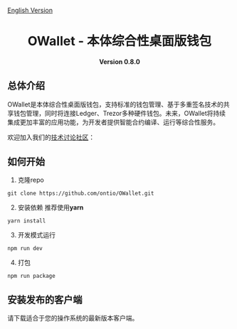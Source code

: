 [English Version](./README.md)



<h1 align="center">OWallet - 本体综合性桌面版钱包 </h1>
<h4 align="center">Version 0.8.0</h4>

## 总体介绍

OWallet是本体综合性桌面版钱包，支持标准的钱包管理、基于多重签名技术的共享钱包管理，同时将连接Ledger、Trezor多种硬件钱包。未来，OWallet将持续集成更加丰富的应用功能，为开发者提供智能合约编译、运行等综合性服务。

欢迎加入我们的[技术讨论社区](https://discord.gg/4TQujHj)：

## 如何开始

1. 克隆repo

```
git clone https://github.com/ontio/OWallet.git
```

2. 安装依赖
推荐使用**yarn**

```
yarn install
```

3. 开发模式运行

```
npm run dev
```

4. 打包

```
npm run package
```

## 安装发布的客户端

请下载适合于您的操作系统的最新版本客户端。


